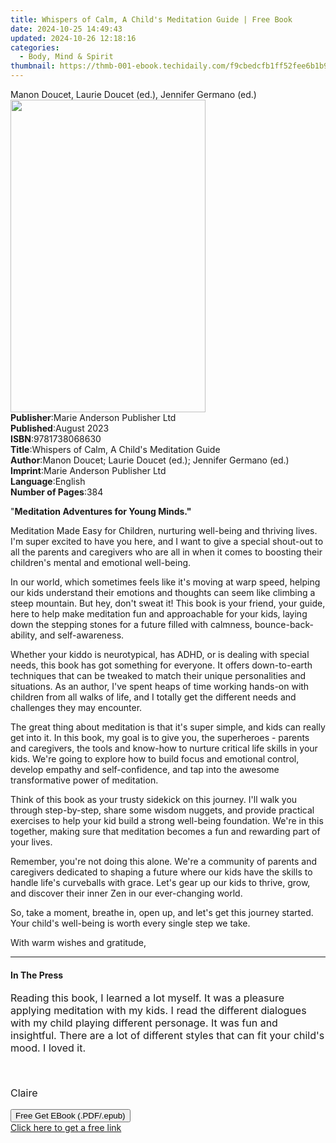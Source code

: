 ```yaml
---
title: Whispers of Calm, A Child's Meditation Guide | Free Book
date: 2024-10-25 14:49:43
updated: 2024-10-26 12:18:16
categories:
  - Body, Mind & Spirit
thumbnail: https://thmb-001-ebook.techidaily.com/f9cbedcfb1ff52fee6b1b91cdade16822668983f1676b9d3c603031316059f4f.jpg
---
```

<main id="book-container">
  <div class="flex flex-col">
    <div class="book-brief flex-1 py-6 px-4 sm:p-6 md:py-10 md:px-8">
      <!-- brief-->
      <div class="book-brief-main">
        Manon Doucet, Laurie Doucet (ed.), Jennifer Germano (ed.)
      </div>
    </div>
    <div
      class="book-meta-info flex-1 grid gap-4 col-start-1 col-end-3 row-start-1 sm:mb-6 sm:grid-cols-4 lg:gap-6 lg:col-start-2 lg:row-end-6 lg:row-span-6 lg:mb-0"
    >
      <div
        class="book-meta-info-left place-content-center mt-4 p-4 text-sm leading-6 col-start-2 col-span-2 dark:text-slate-400"
      >
        <img
          class="w-full h-500 object-cover rounded-lg sm:h-255 sm:col-span-2 lg:col-span-full"
          src="https://img-001-ebook.techidaily.com/b796c96e830e9c9313fb501ad98fe282fe37f0939801a18afceafccb7baf91f8.jpg"
          alt=""
          width="312"
          height="500"
        />
      </div>
      <div
        class="book-meta-info-right mt-2 col-start-1 row-start-2 col-span-3 self-center"
      >
        <!-- meta data  -->
        <div class="flex flex-col px-4 md:px-8">
          <div class="flex-1">
            <strong>Publisher</strong>:<span class="px-2"
              >Marie Anderson Publisher Ltd</span
            >
          </div>
          <div class="flex-1">
            <strong>Published</strong>:<span class="px-2">August 2023</span>
          </div>
          <div class="flex-1">
            <strong>ISBN</strong>:<span class="px-2">9781738068630</span>
          </div>
          <div class="flex-1">
            <strong>Title</strong>:<span class="px-2"
              >Whispers of Calm, A Child&#39;s Meditation Guide</span
            >
          </div>
          <div class="flex-1">
            <strong>Author</strong>:<span class="px-2"
              >Manon Doucet; Laurie Doucet (ed.); Jennifer Germano (ed.)</span
            >
          </div>
          <div class="flex-1">
            <strong>Imprint</strong>:<span class="px-2"
              >Marie Anderson Publisher Ltd</span
            >
          </div>
          <div class="flex-1">
            <strong>Language</strong>:<span class="px-2">English</span>
          </div>
          <div class="flex-1">
            <strong>Number of Pages</strong>:<span class="px-2">384</span>
          </div>
        </div>
      </div>
    </div>
    <div class="book-description flex-1 py-6 px-4 sm:p-6 md:py-10 md:px-8">
      <div class="book-description-main">
        <div accordion-content="" id="description">
          <p class="ql-align-center">
            "<strong>Meditation Adventures for Young Minds." &nbsp;</strong>
          </p>
          <p>
            Meditation Made Easy for Children,&nbsp;nurturing well-being and
            thriving lives.<strong>&nbsp;</strong> I'm super excited to have you
            here, and I want to give a special shout-out to all the parents and
            caregivers who are all in when it comes to boosting their children's
            mental and emotional well-being.
          </p>
          <p></p>
          <p>
            In our world, which sometimes feels like it's moving at warp speed,
            helping our kids understand their emotions and thoughts can seem
            like climbing a steep mountain. But hey, don't sweat it! This book
            is your friend, your guide, here to help make meditation fun and
            approachable for your kids, laying down the stepping stones for a
            future filled with calmness, bounce-back-ability, and
            self-awareness.
          </p>
          <p></p>
          <p>
            Whether your kiddo is neurotypical, has ADHD, or is dealing with
            special needs, this book has got something for everyone. It offers
            down-to-earth techniques that can be tweaked to match their unique
            personalities and situations. As an author, I've spent heaps of time
            working hands-on with children from all walks of life, and I totally
            get the different needs and challenges they may encounter.
          </p>
          <p></p>
          <p>
            The great thing about meditation is that it's super simple, and kids
            can really get into it. In this book, my goal is to give you, the
            superheroes - parents and caregivers, the tools and know-how to
            nurture critical life skills in your kids. We're going to explore
            how to build focus and emotional control, develop empathy and
            self-confidence, and tap into the awesome transformative power of
            meditation.
          </p>
          <p></p>
          <p>
            Think of this book as your trusty sidekick on this journey. I'll
            walk you through step-by-step, share some wisdom nuggets, and
            provide practical exercises to help your kid build a strong
            well-being foundation. We're in this together, making sure that
            meditation becomes a fun and rewarding part of your lives.
          </p>
          <p></p>
          <p>
            Remember, you're not doing this alone. We're a community of parents
            and caregivers dedicated to shaping a future where our kids have the
            skills to handle life's curveballs with grace. Let's gear up our
            kids to thrive, grow, and discover their inner Zen in our
            ever-changing world.
          </p>
          <p></p>
          <p>
            So, take a moment, breathe in, open up, and let's get this journey
            started. Your child's well-being is worth every single step we take.
          </p>
          <p>With warm wishes and gratitude,</p>
        </div>
        <div class="accordion-fader"></div>
      </div>
    </div>
    <div class="book-excerpts flex-1 py-6 px-4 sm:p-6 md:py-10 md:px-8">
      <!-- excerpts-->
      <div class="book-excerpts-main">
        <hr />
        <h4 class="placeholder placeholder-heading">
          <span>In The Press</span>
        </h4>
        <p></p>
        <p style="font-size: 16px">
          Reading this book, I learned a lot myself. It was a pleasure applying
          meditation with my kids. I read the different dialogues with my child
          playing different personage. It was fun and insightful. There are a
          lot of different styles that can fit your child's mood. I loved it.
        </p>
        <p style="font-size: 16px"><br /></p>
        <p style="font-size: 16px">Claire</p>
        <p></p>
      </div>
    </div>
    <div
      class="book-about-author flex-1 py-6 px-4 sm:p-6 md:py-10 md:px-8"
    ></div>
    <div class="book-free-get flex-1 py-6 px-4 sm:p-6 md:py-10 md:px-8">
      <button
        id="btn-free-get"
        class="bg-blue-500 hover:bg-blue-700 text-white font-bold py-2 px-4 rounded"
      >
        Free Get EBook (.PDF/.epub)
      </button>
      <div id="countdown-display" class="px-2 text-lg mt-2"></div>
      <a
        id="free-link"
        class="hidden bg-blue-500 hover:bg-blue-700 text-white font-bold py-2 px-4 rounded"
        href="https://www.ebooks.com/en-us/book/211031378/whispers-of-calm-a-child-s-meditation-guide/manon-doucet/"
        target="_blank"
        >Click here to get a free link</a
      >
    </div>
    <script>
      let countdownTime = 0;
      let countdownInterval = null;
      document
        .getElementById('btn-free-get')
        .addEventListener('click', startCountdown);
      function startCountdown() {
        countdownTime = new Date().getTime() + 60000 * 3;
        countdownInterval = setInterval(updateCountdown, 1000);
        document.getElementById('btn-free-get').disabled = true;
        document
          .getElementById('btn-free-get')
          .classList.add('bg-gray-500', 'cursor-not-allowed');
      }
      function updateCountdown() {
        let currentTime = new Date().getTime();
        let timeLeft = countdownTime - currentTime;
        let secondsLeft = Math.floor(timeLeft / 1000);
        document.getElementById('countdown-display').innerHTML =
          `Remaining time: ${secondsLeft} seconds.`;
        if (secondsLeft <= 0) {
          clearInterval(countdownInterval);
          document.getElementById('btn-free-get').classList.add('hidden');
          document.getElementById('free-link').classList.remove('hidden');
          document.getElementById('countdown-display').innerHTML = '';
        }
      }
    </script>
  </div>
</main>
